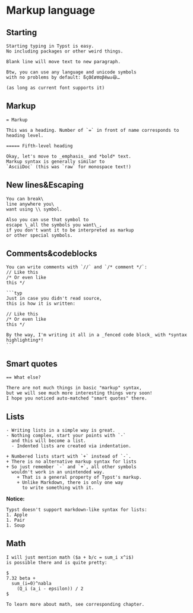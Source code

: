 # Markup language

## Starting

```
Starting typing in Typst is easy.
No including packages or other weird things.

Blank line will move text to new paragraph.

Btw, you can use any language and unicode symbols
with no problems by default: ßçœ̃ɛ̃ø∀αβёыა😆…

(as long as current font supports it)
```

## Markup

```
= Markup

This was a heading. Number of `=` in front of name corresponds to heading level.

===== Fifth-level heading

Okay, let's move to _emphasis_ and *bold* text.
Markup syntax is generally similar to
`AsciiDoc` (this was `raw` for monospace text!)
```

## New lines&Escaping

```
You can break\
line anywhere you\
want using \\ symbol.

Also you can use that symbol to
escape \_all the symbols you want\_,
if you don't want it to be interpreted as markup
or other special symbols.
```

## Comments&codeblocks

```````
You can write comments with `//` and `/* comment */`:
// Like this
/* Or even like
this */

```typ
Just in case you didn't read source,
this is how it is written:

// Like this
/* Or even like
this */

By the way, I'm writing it all in a _fenced code block_ with *syntax highlighting*!
```
```````

## Smart quotes

```
== What else?

There are not much things in basic "markup" syntax,
but we will see much more interesting things very soon!
I hope you noticed auto-matched "smart quotes" there.
```

## Lists

```
- Writing lists in a simple way is great.
- Nothing complex, start your points with `-`
  and this will become a list.
  - Indented lists are created via indentation.

+ Numbered lists start with `+` instead of `-`.
+ There is no alternative markup syntax for lists
+ So just remember `-` and `+`, all other symbols
  wouldn't work in an unintended way.
    + That is a general property of Typst's markup.
    + Unlike Markdown, there is only one way
      to write something with it.
```

**Notice:**

```
Typst doesn't support markdown-like syntax for lists:
1. Apple
1. Pair
1. Soup
```

## Math

```
I will just mention math ($a + b/c = sum_i x^i$) 
is possible there and is quite pretty:

$
7.32 beta +
  sum_(i=0)^nabla
    (Q_i (a_i - epsilon)) / 2
$

To learn more about math, see corresponding chapter.
```